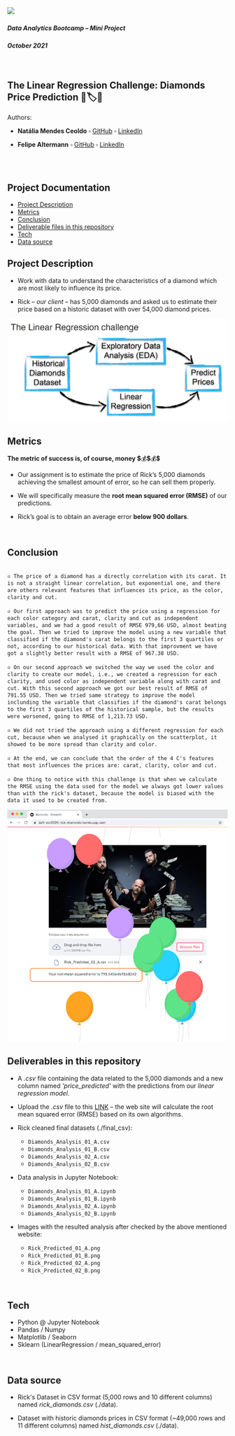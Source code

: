 <img src="https://bit.ly/2VnXWr2" width="60">

##### *Data Analytics Bootcamp* – Mini Project
##### October 2021

<br>

## The Linear Regression Challenge: Diamonds Price Prediction 💎🏷🤑

Authors:

* **Natália Mendes Ceoldo** ▫︎ [GitHub](https://github.com/natmceoldo) ▫︎ [LinkedIn](https://www.linkedin.com/in/natmceoldo/)

* **Felipe Altermann** ▫︎ [GitHub](https://github.com/fealt) ▫︎ [LinkedIn](https://www.linkedin.com/in/felipealtermann/)

<br>

<br>

## Project Documentation
- [Project Description](#project-description)
- [Metrics](#metrics)
- [Conclusion](#conclusion)
- [Deliverable files in this repository](#deliverables)
- [Tech](#tech)
- [Data source](#data_source)


<a name="project-description"></a>

## Project Description

* Work with data to understand the characteristics of a diamond which are most likely to influence its price.

* Rick – *our client* – has 5,000 diamonds and asked us to estimate their price based on a historic dataset with over 54,000 diamond prices.

![img](./images/challenge_objectives.png)

<a name="metrics"></a>

## Metrics

**The metric of success is, of course, money** 💲💰💲💰💲

* Our assignment is to estimate the price of Rick’s 5,000 diamonds achieving the smallest amount of error, so he can sell them properly.

* We will specifically measure the **root mean squared error (RMSE)** of our predictions.

* Rick’s goal is to obtain an average error **below 900 dollars**.

<br>


<a name="conclusion"></a>

## Conclusion

```

▫️ The price of a diamond has a directly correlation with its carat. It is not a straight linear correlation, but exponential one, and there are others relevant features that influences its price, as the color, clarity and cut.

▫️ Our first approach was to predict the price using a regression for each color category and carat, clarity and cut as independent variables, and we had a good result of RMSE 979,66 USD, almost beating the goal. Then we tried to improve the model using a new variable that classified if the diamond's carat belongs to the first 3 quartiles or not, according to our historical data. With that improvment we have got a slightly better result with a RMSE of 967.38 USD.

▫️ On our second approach we switched the way we used the color and clarity to create our model, i.e., we created a regression for each clarity, and used color as independent variable along with carat and cut. With this second approach we got our best result of RMSE of 791.55 USD. Then we tried same strategy to improve the model inclunding the variable that classifies if the diamond's carat belongs to the first 3 quartiles of the historical sample, but the results were worsened, going to RMSE of 1,213.73 USD.

▫️ We did not tried the approach using a different regression for each cut, because when we analysed it graphically on the scatterplot, it showed to be more spread than clarity and color.

▫️ At the end, we can conclude that the order of the 4 C's features that most influences the prices are: carat, clarity, color and cut.

▫️ One thing to notice with this challenge is that when we calculate the RMSE using the data used for the model we always got lower values than with the rick's dataset, because the model is biased with the data it used to be created from.

```

![img](./images/Rick_Predicted_02_A.png)

<a name="deliverables"></a>

## Deliverables in this repository

* A *.csv* file containing the data related to the 5,000 diamonds and a new column named *'price_predicted'* with the predictions from our *linear regression model*.
* Upload the *.csv* file to this [LINK](https://daft-oct2020-rick-diamonds.herokuapp.com/) – the web site will calculate the root mean squared error (RMSE) based on its own algorithms.

* Rick cleaned final datasets (./final_csv):
   - `Diamonds_Analysis_01_A.csv`
   - `Diamonds_Analysis_01_B.csv`
   - `Diamonds_Analysis_02_A.csv`
   - `Diamonds_Analysis_02_B.csv`

* Data analysis in Jupyter Notebook:
   - `Diamonds_Analysis_01_A.ipynb`
   - `Diamonds_Analysis_01_B.ipynb`
   - `Diamonds_Analysis_02_A.ipynb`
   - `Diamonds_Analysis_02_B.ipynb`

* Images with the resulted analysis after checked by the above mentioned website:
   - `Rick_Predicted_01_A.png`
   - `Rick_Predicted_01_B.png`
   - `Rick_Predicted_02_A.png`
   - `Rick_Predicted_02_B.png`

<br>


<a name="tech"></a>

## Tech

   - Python @ Jupyter Notebook
   - Pandas / Numpy
   - Matplotlib / Seaborn
   - Sklearn (LinearRegression / mean_squared_error)

<br>


<a name="data_source"></a>

## Data source

  - Rick's Dataset in CSV format (5,000 rows and 10 different columns) named *rick_diamonds.csv* (./data). 

  - Dataset with historic diamonds prices in CSV format (~49,000 rows and 11 different columns) named *hist_diamonds.csv* (./data).

<br>

<br>

